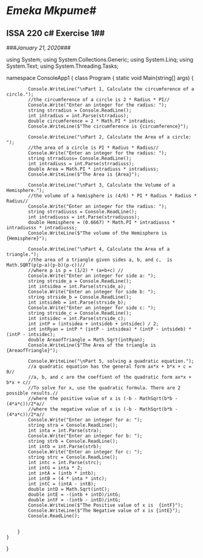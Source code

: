 # ***Emeka Mkpume***#

## **ISSA 220 c# Exercise 1**##

###*January 21, 2020*###


using System;
using System.Collections.Generic;
using System.Linq;
using System.Text;
using System.Threading.Tasks;

namespace ConsoleApp1
{
    class Program
    {
        static void Main(string[] args)
        {
    
            Console.WriteLine("\nPart 1, Calculate the circumference of a circle.");
            //the circumference of a circle is 2 * Radius * PI//
            Console.Write("Enter an integer for the radius: ");
            string strradius = Console.ReadLine();
            int intradius = int.Parse(strradius);
            double circumference = 2 * Math.PI * intradius;
            Console.WriteLine($"The circumference is {circumference}");

            Console.WriteLine("\nPart 2, Calculate the Area of a circle: ");
            //the area of a circle is PI * Radius * Radius// 
            Console.Write("Enter an integer for the radius: ");
            string strradiuss= Console.ReadLine();
            int intradiuss = int.Parse(strradiuss);
            double Area = Math.PI * intradiuss * intradiuss;
            Console.WriteLine($"The Area is {Area}");

            Console.WriteLine("\nPart 3, Calculate the Volume of a Hemisphere.");
            //the volume of a hemisphere is (4/6) * PI * Radius * Radius * Radius// 
            Console.Write("Enter an integer for the radius: ");
            string strradiusss = Console.ReadLine();
            int intradiusss = int.Parse(strradiusss);
            double Hemisphere = (0.6667) * Math.PI * intradiusss * intradiusss * intradiusss;
            Console.WriteLine($"The volume of the Hemisphere is {Hemisphere}");

            Console.WriteLine("\nPart 4, Calculate the Area of a triangle.");
            //the area of a triangle given sides a, b, and c,  is Math.SQRT(p(p-a)(p-b)(p-c))//
            //where p is p = (1/2) * (a+b+c) // 
            Console.Write("Enter an integer for side a: ");
            string strside_a = Console.ReadLine();
            int intsidea = int.Parse(strside_a);
            Console.Write("Enter an integer for side b: ");
            string strside_b = Console.ReadLine();
            int intsideb = int.Parse(strside_b);
            Console.Write("Enter an integer for side c: ");
            string strside_c = Console.ReadLine();
            int intsidec = int.Parse(strside_c);
            int intP = (intsidea + intsideb + intsidec) / 2;
            int intRyan = intP * (intP - intsidea) * (intP - intsideb) * (intP - intsidec);
            double AreaofTriangle = Math.Sqrt(intRyan);
            Console.WriteLine($"The Area of the triangle is {AreaofTriangle}");

            Console.WriteLine("\nPart 5, solving a quadratic equation.");
            //a quadratic equation has the general form ax*x + b*x + c = 0// 
            //a, b, and c are the coeffient of the quadratic form ax*x + b*x + c//
            //To solve for x, use the quadratic formula. There are 2 possible results.//
            //where the positive value of x is (-b - MathSqrt(b*b - (4*a*c))/2*a//
            //where the negative value of x is (-b - MathSqrt(b*b - (4*a*c))/2*a//
            Console.Write("Enter an integer for a: ");
            string stra = Console.ReadLine();
            int inta = int.Parse(stra);
            Console.Write("Enter an integer for b: ");
            string strb = Console.ReadLine();
            int intb = int.Parse(strb);
            Console.Write("Enter an integer for c: ");
            string strc = Console.ReadLine();
            int intc = int.Parse(strc);
            int intG = inta * 2;
            int intA = (intb * intb);
            int intB = (4 * inta * intc);
            int intC = (intA - intB);
            double intD = Math.Sqrt(intC);
            double intE = -(intb + intD)/intG;
            double intF = -(intb - intD)/intG;
            Console.WriteLine($"The Positive value of x is  {intF}");
            Console.WriteLine($"The Negative value of x is {intE}");
            Console.ReadLine();

            
        }
    }
}
